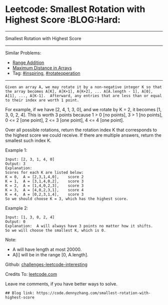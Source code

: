 # Leetcode: Smallest Rotation with Highest Score     :BLOG:Hard:


---

Smallest Rotation with Highest Score  

---

Similar Problems:  
-   [Range Addition](https://code.dennyzhang.com/range-addition)
-   [Maximum Distance in Arrays](https://code.dennyzhang.com/maximum-distance-in-arrays)
-   Tag: [#inspiring](https://code.dennyzhang.com/tag/inspiring), [#rotateoperation](https://code.dennyzhang.com/tag/rotateoperation)

---

    Given an array A, we may rotate it by a non-negative integer K so that the array becomes A[K], A[K+1], A{K+2], ... A[A.length - 1], A[0], A[1], ..., A[K-1].  Afterward, any entries that are less than or equal to their index are worth 1 point.

For example, if we have [2, 4, 1, 3, 0], and we rotate by K = 2, it becomes [1, 3, 0, 2, 4].  This is worth 3 points because 1 > 0 [no points], 3 > 1 [no points], 0 <= 2 [one point], 2 <= 3 [one point], 4 <= 4 [one point].  

Over all possible rotations, return the rotation index K that corresponds to the highest score we could receive.  If there are multiple answers, return the smallest such index K.  

Example 1:  

    Input: [2, 3, 1, 4, 0]
    Output: 3
    Explanation:  
    Scores for each K are listed below: 
    K = 0,  A = [2,3,1,4,0],    score 2
    K = 1,  A = [3,1,4,0,2],    score 3
    K = 2,  A = [1,4,0,2,3],    score 3
    K = 3,  A = [4,0,2,3,1],    score 4
    K = 4,  A = [0,2,3,1,4],    score 3
    So we should choose K = 3, which has the highest score.

Example 2:  

    Input: [1, 3, 0, 2, 4]
    Output: 0
    Explanation:  A will always have 3 points no matter how it shifts.
    So we will choose the smallest K, which is 0.

Note:  

-   A will have length at most 20000.
-   A[i] will be in the range [0, A.length].

Github: [challenges-leetcode-interesting](https://github.com/DennyZhang/challenges-leetcode-interesting/tree/master/smallest-rotation-with-highest-score)  

Credits To: [leetcode.com](https://leetcode.com/problems/smallest-rotation-with-highest-score/description/)  

Leave me comments, if you have better ways to solve.  

    ## Blog link: https://code.dennyzhang.com/smallest-rotation-with-highest-score